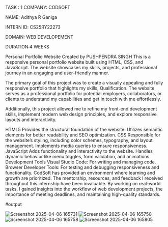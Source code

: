 TASK : 1 COMPANY: CODSOFT

NAME: Adithya R Ganiga

INTERN ID: CS25RY22273

DOMAIN: WEB DEVELOPEMENT

DURATION:4 WEEKS

Personal Portfolio Website Created by PUSHPENDRA SINGH This is a responsive personal portfolio website built using HTML, CSS, and JavaScript. The website showcases my skills, projects, and professional journey in an engaging and user-friendly manner.

The primary goal of this project was to create a visually appealing and fully responsive portfolio that highlights my skills, Qualification. The website serves as a professional portfolio for potential employers, collaborators, or clients to understand my capabilities and get in touch with me effortlessly.

Additionally, this project allowed me to refine my front-end development skills, implement modern web design principles, and explore responsive layouts and interactivity.

HTML5 Provides the structural foundation of the website. Utilizes semantic elements for better readability and SEO optimization.
CSS Responsible for the website’s styling, including color schemes, typography, and layout management. Implements media queries to ensure responsiveness.
JavaScript Adds functionality and interactivity to the website. Handles dynamic behavior like menu toggles, form validation, and animations.
Development Tools Visual Studio Code: For writing and managing code. Browser Developer Tools: For testing and debugging responsiveness and functionality.
CodSoft has provided an environment where learning and growth are prioritized. The mentorship, resources, and feedback I received throughout this internship have been invaluable. By working on real-world tasks, I gained insights into the workflow of web development projects, the importance of meeting deadlines, and maintaining high-quality standards.

#output


![Screenshot 2025-04-06 165731](https://github.com/user-attachments/assets/8dd5cfc5-c269-4a29-b440-6bf46cc6fc74)
![Screenshot 2025-04-06 165750](https://github.com/user-attachments/assets/45de4926-dee0-4a72-8841-2bfd7f7d152c)
![Screenshot 2025-04-06 165758](https://github.com/user-attachments/assets/a8724767-00ce-4b71-891e-785de3abbabd)
![Screenshot 2025-04-06 165805](https://github.com/user-attachments/assets/9d9e6e80-2718-4394-9719-9255a827ad11)
